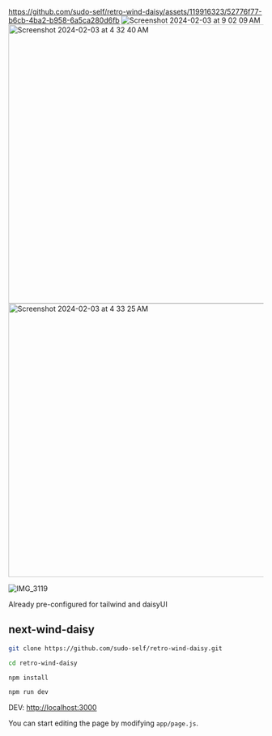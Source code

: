 https://github.com/sudo-self/retro-wind-daisy/assets/119916323/52776f77-b6cb-4ba2-b958-6a5ca280d6fb
![Screenshot 2024-02-03 at 9 02 09 AM](https://github.com/sudo-self/retro-wind-daisy/assets/119916323/9486535e-f01d-4245-a26a-40392e80a14d)
<img width="551" alt="Screenshot 2024-02-03 at 4 32 40 AM" src="https://github.com/sudo-self/retro-wind-daisy/assets/119916323/47643920-c785-4252-bcd0-8e97ca43d53b">
<img width="541" alt="Screenshot 2024-02-03 at 4 33 25 AM" src="https://github.com/sudo-self/retro-wind-daisy/assets/119916323/313e2702-2185-4b77-9987-fa7b8f490c6e">

![IMG_3119](https://github.com/sudo-self/retro-wind-daisy/assets/119916323/abe01afe-2715-4a50-b38e-ab84596c2676)



Already pre-configured for tailwind and daisyUI

## next-wind-daisy

```bash
git clone https://github.com/sudo-self/retro-wind-daisy.git

cd retro-wind-daisy

npm install

npm run dev
```

DEV: [http://localhost:3000](http://localhost:3000) 

You can start editing the page by modifying `app/page.js`.

